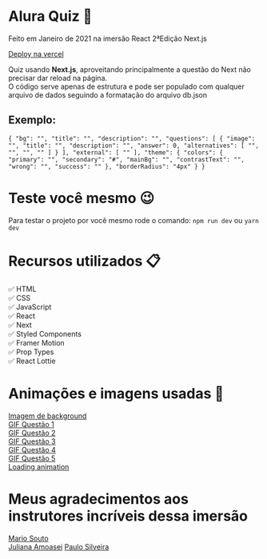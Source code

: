 # Alura Quiz :game_die:

Feito em Janeiro de 2021 na imersão React 2ªEdição Next.js

[Deploy na vercel](https://alura-quiz.ofelipescherer.vercel.app/)

Quiz usando **Next.js**, aproveitando principalmente a questão do Next não precisar dar reload na página.  
O código serve apenas de estrutura e pode ser populado com qualquer arquivo de dados seguindo a formatação do arquivo db.json

## Exemplo:

``
{
    "bg": "",
    "title": "",
    "description": "",
    "questions": [
      {
        "image": "",
        "title": "",
        "description": "",
        "answer": 0,
        "alternatives": [
          "",
          "",
          "",
          ""
        ]
      }
    ],
    "external": [
    ""
    ],
    "theme": {
      "colors": {
        "primary": "",
        "secondary": "#",
        "mainBg": "",
        "contrastText": "",
        "wrong": "",
        "success": ""
      },
      "borderRadius": "4px"
    }
  }
``

# Teste você mesmo :wink:

Para testar o projeto por você mesmo rode o comando:
``
npm run dev
``
ou
``
yarn dev
``

# Recursos utilizados :clipboard:   
:white_check_mark: HTML  
:white_check_mark: CSS  
:white_check_mark: JavaScript  
:white_check_mark: React  
:white_check_mark: Next  
:white_check_mark: Styled Components  
:white_check_mark: Framer Motion  
:white_check_mark: Prop Types  
:white_check_mark: React Lottie  

# Animações e imagens usadas :revolving_hearts:  
[Imagem de background](https://wallup.net/wp-content/uploads/2015/07/Cat-head-on-the-desk.jpg)  
[GIF Questão 1](https://media.giphy.com/media/dKNou2IQj7vm2kB9fX/giphy.gif)  
[GIF Questão 2](https://media.giphy.com/media/JhpDQpQhBOlTW/giphy.gif)  
[GIF Questão 3](https://media.giphy.com/media/KCetsAmkqjvNYIZMaL/giphy.gif)  
[GIF Questão 4](https://media.giphy.com/media/l0HlFOlbKxx1BjzO0/giphy.gif)  
[GIF Questão 5](https://media.giphy.com/media/qvuIkBneOp8kM/giphy.gif)  
[Loading animation](https://lottiefiles.com/46997-color-preloader)  

# Meus agradecimentos aos instrutores incríveis dessa imersão

[Mario Souto](https://twitter.com/omariosouto)  
[Juliana Amoasei](https://twitter.com/aquijuz)
[Paulo Silveira](https://twitter.com/paulo_caelum)
